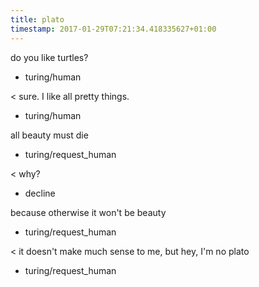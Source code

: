 ```yaml
---
title: plato
timestamp: 2017-01-29T07:21:34.418335627+01:00
---
```


do you like turtles?
* turing/human

< sure. I like all pretty things.
* turing/human

all beauty must die
* turing/request_human

< why?
* decline

because otherwise it won't be beauty
* turing/request_human

< it doesn't make much sense to me, but hey, I'm no plato
* turing/request_human
